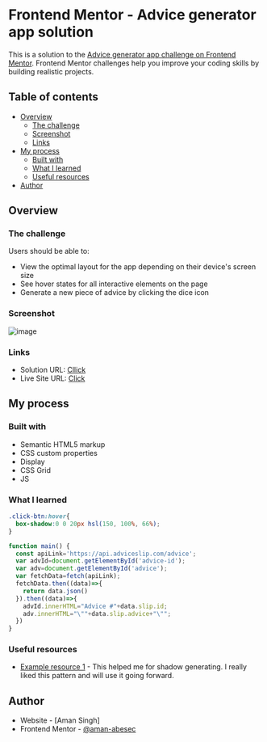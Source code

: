 # Frontend Mentor - Advice generator app solution

This is a solution to the [Advice generator app challenge on Frontend Mentor](https://www.frontendmentor.io/challenges/advice-generator-app-QdUG-13db). Frontend Mentor challenges help you improve your coding skills by building realistic projects.

## Table of contents

- [Overview](#overview)
  - [The challenge](#the-challenge)
  - [Screenshot](#screenshot)
  - [Links](#links)
- [My process](#my-process)
  - [Built with](#built-with)
  - [What I learned](#what-i-learned)
  - [Useful resources](#useful-resources)
- [Author](#author)


## Overview

### The challenge

Users should be able to:

- View the optimal layout for the app depending on their device's screen size
- See hover states for all interactive elements on the page
- Generate a new piece of advice by clicking the dice icon

### Screenshot
![image](https://user-images.githubusercontent.com/92168231/216771989-53908c07-bf54-4197-80f6-30e6e4b6d436.png)

### Links

- Solution URL: [Cllick](https://github.com/aman-abesec/Advice-generator-app)
- Live Site URL: [Click]()

## My process

### Built with

- Semantic HTML5 markup
- CSS custom properties
- Display
- CSS Grid
- JS

### What I learned

```css
.click-btn:hover{
  box-shadow:0 0 20px hsl(150, 100%, 66%);
}
```
```js
function main() {
  const apiLink='https://api.adviceslip.com/advice';
  var advId=document.getElementById('advice-id');
  var adv=document.getElementById('advice');
  var fetchData=fetch(apiLink);
  fetchData.then((data)=>{
    return data.json()
  }).then((data)=>{
    advId.innerHTML="Advice #"+data.slip.id;
    adv.innerHTML="\""+data.slip.advice+"\"";
  })
}
```

### Useful resources

- [Example resource 1](https://css-tricks.com/almanac/properties/b/box-shadow/) - This helped me for shadow generating. I really liked this pattern and will use it going forward.

## Author
- Website - [Aman Singh]
- Frontend Mentor - [@aman-abesec](https://www.frontendmentor.io/profile/aman-abesec)
